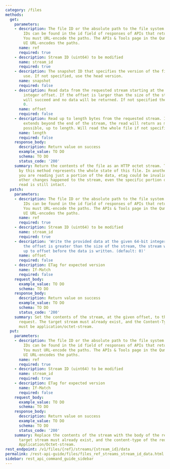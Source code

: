```yaml
---
category: /files
methods:
  get:
    parameters:
    - description: The file ID or the absolute path to the file system object. File
        IDs can be found in the id field of responses of APIs that return file attributes.
        You must URL-encode the paths. The APIs & Tools page in the Qumulo Core Web
        UI URL-encodes the paths.
      name: ref
      required: true
    - description: Stream ID (uint64) to be modified
      name: stream_id
      required: true
    - description: The snapshot ID that specifies the version of the filesystem to
        use. If not specified, use the head version.
      name: snapshot
      required: false
    - description: Read data from the requested stream starting at the given 64-bit
        integer offset. If the offset is larger than the size of the stream, the read
        will succeed and no data will be returned. If not specified the offset will
        0.
      name: offset
      required: false
    - description: Read up to length bytes from the requested stream. If the read
        extends beyond the end of the stream, the read will return as many bytes as
        possible, up to length. Will read the whole file if not specified.
      name: length
      required: false
    response_body:
      description: Return value on success
      example_value: TO DO
      schema: TO DO
      status_code: '200'
    summary: Return the contents of the file as an HTTP octet stream. The etag returned
      by this method represents the whole state of this file. In another word, if
      you are reading just a portion of the data, etag could be invalid because of
      other changes happened to the stream, even the specific portion of data you
      read is still intact.
  patch:
    parameters:
    - description: The file ID or the absolute path to the file system object. File
        IDs can be found in the id field of responses of APIs that return file attributes.
        You must URL-encode the paths. The APIs & Tools page in the Qumulo Core Web
        UI URL-encodes the paths.
      name: ref
      required: true
    - description: Stream ID (uint64) to be modified
      name: stream_id
      required: true
    - description: 'Write the provided data at the given 64-bit integer offset. If
        the offset is greater than the size of the stream, the stream will be zero-extended
        up to offset before the data is written. (default: 0)'
      name: offset
      required: false
    - description: ETag for expected version
      name: If-Match
      required: false
    request_body:
      example_value: TO DO
      schema: TO DO
    response_body:
      description: Return value on success
      example_value: TO DO
      schema: TO DO
      status_code: '200'
    summary: Set the contents of the stream, at the given offset, to the body of the
      request. The target stream must already exist, and the Content-Type of the request
      must be application/octet-stream.
  put:
    parameters:
    - description: The file ID or the absolute path to the file system object. File
        IDs can be found in the id field of responses of APIs that return file attributes.
        You must URL-encode the paths. The APIs & Tools page in the Qumulo Core Web
        UI URL-encodes the paths.
      name: ref
      required: true
    - description: Stream ID (uint64) to be modified
      name: stream_id
      required: true
    - description: ETag for expected version
      name: If-Match
      required: false
    request_body:
      example_value: TO DO
      schema: TO DO
    response_body:
      description: Return value on success
      example_value: TO DO
      schema: TO DO
      status_code: '200'
    summary: Replace the contents of the stream with the body of the request. The
      target stream must already exist, and the content-type of the request must be
      Application/Octet-stream.
rest_endpoint: /v1/files/{ref}/streams/{stream_id}/data
permalink: /rest-api-guide/files/files_ref_streams_stream_id_data.html
sidebar: rest_api_command_guide_sidebar
---
```

